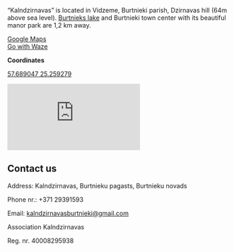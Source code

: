 “Kalndzirnavas” is located in Vidzeme, Burtnieki parish, Dzirnavas hill (64m above sea level). [Burtnieks lake](https://www.burtniekunovads.lv/public/lat/turisms/dabas_objekti/burtnieku_ezers1/) and Burtnieki town center with its beautiful manor park are 1,2 km away.


<a href="https://www.google.com/maps/place/57%C2%B041'20.7%22N+25%C2%B015'33.5%22E/@57.6890833,25.2580319,584m/data=!3m2!1e3!4b1!4m6!3m5!1s0x0:0x0!7e2!8m2!3d57.6890813!4d25.2593008" target="_blank">Google Maps</a>
<br>
<a href="https://www.waze.com/ul?ll=57.68928157%2C25.25751945&navigate=yes&zoom=17" target="_blank">Go with Waze</a>

**Coordinates**

<a href="https://www.google.com/maps/place/57%C2%B041'20.7%22N+25%C2%B015'33.5%22E/@57.6890918,25.2571026,553m/data=!3m2!1e3!4b1!4m6!3m5!1s0x0:0x0!7e2!8m2!3d57.689089!4d25.2592957?hl=lv">57.689047 25.259279</a>

<iframe class="google-map" src="https://www.google.com/maps/embed?pb=!1m18!1m12!1m3!1d2407.511755354818!2d25.257129951577767!3d57.68917984837007!2m3!1f0!2f0!3f0!3m2!1i1024!2i768!4f13.1!3m3!1m2!1s0x0%3A0x0!2zNTfCsDQxJzIxLjAiTiAyNcKwMTUnMzMuNiJF!5e1!3m2!1slv!2see!4v1599502474912!5m2!1slv!2see" frameborder="0" style="border:0;" allowfullscreen="" aria-hidden="false" tabindex="0"></iframe>

## Contact us

Address: Kalndzirnavas, Burtnieku pagasts, Burtnieku novads

Phone nr.: +371 29391593

Email: <a href="mailto:kalndzirnavasburtnieki@gmail.com">kalndzirnavasburtnieki@gmail.com</a>

Association Kalndzirnavas

Reg. nr. 40008295938